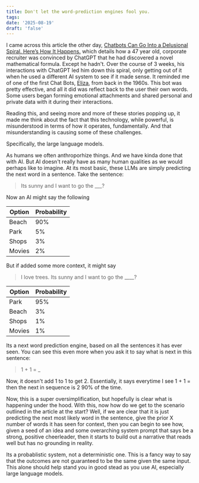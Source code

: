```yaml
---
title: Don't let the word-prediction engines fool you.
tags: 
date: '2025-08-19'
draft: 'false'
---
```


I came across this article the other day, [Chatbots Can Go Into a Delusional Spiral. Here’s How It Happens.](https://www.nytimes.com/2025/08/08/technology/ai-chatbots-delusions-chatgpt.html) which details how a 47 year old, corporate recruiter was convinced by ChatGPT that he had discovered a novel mathematical formula. Except he hadn't. Over the course of 3 weeks, his interactions with ChatGPT led him down this spiral, only getting out of it when he used a different AI system to see if it made sense. It reminded me of one of the first Chat Bots, [Eliza](https://www.cprime.com/resources/blog/lessons-and-warnings-from-the-original-chatbot-eliza/#:~:text=In%20the%20fast%2Dpaced%20race,and%20emotions%20onto%20the%20program.), from back in the 1960s. This bot was pretty effective, and all it did was reflect back to the user their own words. Some users began forming emotional attachments and shared personal and private data with it during their interactions.

Reading this, and seeing more and more of these stories popping up, it made me think about the fact that this technology, while powerful, is misunderstood in terms of how it operates, fundamentally. And that misunderstanding is causing some of these challenges.

Specifically, the large language models.

As humans we often anthroporhize things. And we have kinda done that with AI. But AI doesn't really have as many human qualities as we would perhaps like to imagine. At its most basic, these LLMs are simply predicting the next word in a sentence. Take the sentence:

> Its sunny and I want to go the ___?

Now an AI might say the following

| Option  | Probability |
|---------|-------------|
| Beach   | 90%         |
| Park    | 5%          |
| Shops   | 3%          |
| Movies  | 2%          |

But if added some more context, it might say

> I love trees. Its sunny and I want to go the ____?

| Option | Probability |
|--------|-------------|
| Park   | 95%         |
| Beach  | 3%          |
| Shops  | 1%          |
| Movies | 1%          |

Its a next word prediction engine, based on all the sentences it has ever seen. You can see this even more when you ask it to say what is next in this sentence:

> 1 + 1 = _

Now, it doesn't add 1 to 1 to get 2. Essentially, it says everytime I see 1 + 1 = then the next in sequence is 2 90% of the time.

Now, this is a super oversimplification, but hopefully is clear what is happening under the hood. With this, now how do we get to the scenario outlined in the article at the start? Well, if we are clear that it is just predicting the next most likely word in the sentence, give the prior X number of words it has seen for context, then you can begin to see how, given a seed of an idea and some overarching system prompt that says be a strong, positive cheerleader, then it starts to build out a narrative that reads well but has no grounding in reality.

Its a probablistic system, not a deterministic one. This is a fancy way to say that the outcomes are not guaranteed to be the same given the same input. This alone should help stand you in good stead as you use AI, especially large language models.
